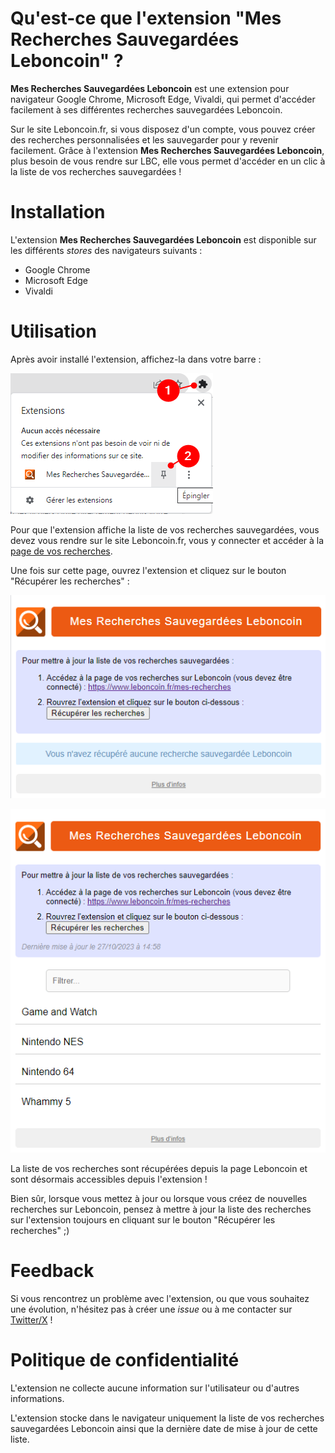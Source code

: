 

# Qu'est-ce que l'extension "Mes Recherches Sauvegardées Leboncoin" ?

**Mes Recherches Sauvegardées Leboncoin** est une extension pour navigateur Google Chrome, Microsoft Edge, Vivaldi, qui permet d'accéder facilement à ses différentes recherches sauvegardées Leboncoin.

Sur le site Leboncoin.fr, si vous disposez d'un compte, vous pouvez créer des recherches personnalisées et les sauvegarder pour y revenir facilement. Grâce à l'extension **Mes Recherches Sauvegardées Leboncoin**, plus besoin de vous rendre sur LBC, elle vous permet d'accéder en un clic à la liste de vos recherches sauvegardées !


# Installation

L'extension **Mes Recherches Sauvegardées Leboncoin** est disponible sur les différents *stores* des navigateurs suivants : 

* Google Chrome
* Microsoft Edge
* Vivaldi


# Utilisation

Après avoir installé l'extension, affichez-la dans votre barre :

![](docs/ext1.png)

Pour que l'extension affiche la liste de vos recherches sauvegardées, vous devez vous rendre sur le site Leboncoin.fr, vous y connecter et accéder à la [page de vos recherches](https://www.leboncoin.fr/mes-recherches).

Une fois sur cette page, ouvrez l'extension et cliquez sur le bouton "Récupérer les recherches" :

![](docs/ext2.png)

![](docs/ext3.png)

La liste de vos recherches sont récupérées depuis la page Leboncoin et sont désormais accessibles depuis l'extension !

Bien sûr, lorsque vous mettez à jour ou lorsque vous créez de nouvelles recherches sur Leboncoin, pensez à mettre à jour la liste des recherches sur l'extension toujours en cliquant sur le bouton "Récupérer les recherches" ;)


# Feedback

Si vous rencontrez un problème avec l'extension, ou que vous souhaitez une évolution, n'hésitez pas à créer une *issue* ou à me contacter sur [Twitter/X](https://twitter.com/shevabam) !


# Politique de confidentialité

L'extension ne collecte aucune information sur l'utilisateur ou d'autres informations.

L'extension stocke dans le navigateur uniquement la liste de vos recherches sauvegardées Leboncoin ainsi que la dernière date de mise à jour de cette liste.